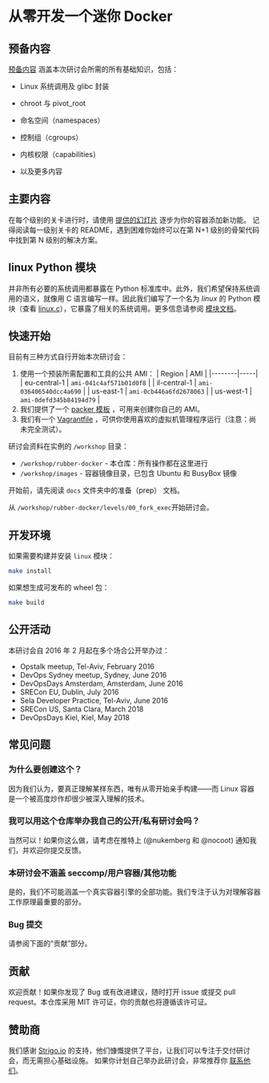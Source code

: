 #  从零开发一个迷你 Docker

## 预备内容

[预备内容](https://docs.google.com/presentation/d/10vFQfEUvpf7qYyksNqiy-bAxcy-bvF0OnUElCOtTTRc/edit?usp=sharing) 涵盖本次研讨会所需的所有基础知识，包括：

- Linux 系统调用及 glibc 封装

- chroot 与 pivot_root
- 命名空间（namespaces）
- 控制组（cgroups）
- 内核权限（capabilities）
- 以及更多内容

## 主要内容

在每个级别的关卡进行时，请使用 [提供的幻灯片](https://github.com/Fewbytes/rubber-docker/tree/master/slides) 逐步为你的容器添加新功能。
记得阅读每一级别关卡的 README，遇到困难你始终可以在第 N+1 级别的骨架代码中找到第 N 级别的解决方案。

## linux Python 模块

并非所有必要的系统调用都暴露在 Python 标准库中。此外，我们希望保持系统调用的语义，就像用 C 语言编写一样。因此我们编写了一个名为 *linux* 的 Python 模块（查看 [linux.c](linux.c)），它暴露了相关的系统调用。更多信息请参阅 [模块文档](https://rawgit.com/Fewbytes/rubber-docker/master/docs/linux/index.html)。

## 快速开始

目前有三种方式自行开始本次研讨会：

 1. 使用一个预装所需配置和工具的公共 AMI：
    | Region | AMI |
    |--------|-----|
    | eu-central-1 | `ami-041c4af571b01d0f8` |
    | il-central-1 | `ami-036406540dcc4a690` |
    | us-east-1 | `ami-0cb446a6fd2678063` |
    | us-west-1 | `ami-0defd345b84194d79` |
 1. 我们提供了一个 [packer 模板](https://www.packer.io/) ，可用来创建你自己的 AMI。
 1. 我们有一个 [Vagrantfile](https://www.vagrantup.com/) ，可供你使用喜欢的虚拟机管理程序运行（注意：尚未完全测试）。

研讨会资料在实例的 `/workshop` 目录：
- `/workshop/rubber-docker` - 本仓库：所有操作都在这里进行
- `/workshop/images` -  容器镜像目录，已包含 Ubuntu 和 BusyBox 镜像

开始前，请先阅读 `docs` 文件夹中的准备（prep） 文档。

从 `/workshop/rubber-docker/levels/00_fork_exec`开始研讨会。

## 开发环境

如果需要构建并安装 `linux` 模块：

```sh
make install 
```

如果想生成可发布的 wheel 包：
```sh
make build
```

## 公开活动

本研讨会自 2016 年 2 月起在多个场合公开举办过：

- Opstalk meetup, Tel-Aviv, February 2016
- DevOps Sydney meetup, Sydney, June 2016
- DevOpsDays Amsterdam, Amsterdam, June 2016
- SRECon EU, Dublin, July 2016
- Sela Developer Practice, Tel-Aviv, June 2016
- SRECon US, Santa Clara, March 2018
- DevOpsDays Kiel, Kiel, May 2018

## 常见问题

### 为什么要创建这个？

因为我们认为，要真正理解某样东西，唯有从零开始亲手构建——而 Linux 容器是一个被高度炒作却很少被深入理解的技术。

### 我可以用这个仓库举办我自己的公开/私有研讨会吗？

当然可以！如果你这么做，请考虑在推特上 (@nukemberg 和 @nocoot) 通知我们，并欢迎你提交反馈。

### 本研讨会不涵盖 seccomp/用户容器/其他功能

是的，我们不可能涵盖一个真实容器引擎的全部功能。我们专注于认为对理解容器工作原理最重要的部分。

### Bug 提交

请参阅下面的“贡献”部分。

## 贡献

欢迎贡献！如果你发现了 Bug 或有改进建议，随时打开 issue 或提交 pull request。本仓库采用 MIT 许可证，你的贡献也将遵循该许可证。

## 赞助商

我们感谢 [Strigo.io](http://strigo.io/) 的支持，他们慷慨提供了平台，让我们可以专注于交付研讨会，而无需担心基础设施。
 如果你计划自己举办此研讨会，非常推荐你 [联系他们](contact@strigo.io)。
